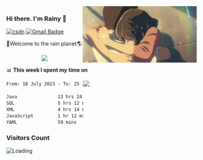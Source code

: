 <img  align='right' height="150" src="https://github.com/LikeRainDay/LikeRainDay/blob/master/pic/img_rain_1.gif?raw=true">



### Hi there. I'm Rainy :lemon:

[![csdn](https://img.shields.io/badge/-csdn-c14438?style=flat-square&logo=c&logoColor=white)](https://blog.csdn.net/qq_15807167)
[![Gmail Badge](https://img.shields.io/badge/-gmail-c14438?style=flat-square&logo=Gmail&logoColor=white&link=mailto:houshuai0816@gmail.com)](mailto:houshuai0816@gmail.com)

🚀Welcome to the rain planet🌎

<center>
<img align='center'  src="https://source.unsplash.com/user/rainyhehe/likes">
</center>

📊 **This week I spent my time on**

<img align='right'   width="300" src="https://github-readme-stats.vercel.app/api?username=LikeRainDay&show_icons=true&title_color=fff&icon_color=79ff97&text_color=9f9f9f&bg_color=151515&count_private=true">

<!--START_SECTION:waka-->

```txt
From: 18 July 2023 - To: 25 July 2023

Java               13 hrs 24 mins  ████████████░░░░░░░░░░░░░   47.98 %
SQL                5 hrs 12 mins   ████▓░░░░░░░░░░░░░░░░░░░░   18.63 %
XML                4 hrs 14 mins   ███▓░░░░░░░░░░░░░░░░░░░░░   15.19 %
JavaScript         1 hr 12 mins    █░░░░░░░░░░░░░░░░░░░░░░░░   04.31 %
YAML               59 mins         █░░░░░░░░░░░░░░░░░░░░░░░░   03.53 %
```

<!--END_SECTION:waka-->

### Visitors Count
<img align="left" src = "https://profile-counter.glitch.me/LikeRainDay/count.svg" alt ="Loading">
